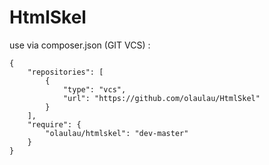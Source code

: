 # HtmlSkel

use via composer.json (GIT VCS) :
```
{
	"repositories": [
	    {
	        "type": "vcs",
	    	"url": "https://github.com/olaulau/HtmlSkel"
		}
	],
	"require": {
		"olaulau/htmlskel": "dev-master"
	}
}
```
